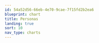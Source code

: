 ```yaml
---
id: 54a52d56-66eb-4e70-9cae-7f15fd2b2ea6
blueprint: chart
title: Personas
landing: true
sort: 10
nav_type: charts
---
```

